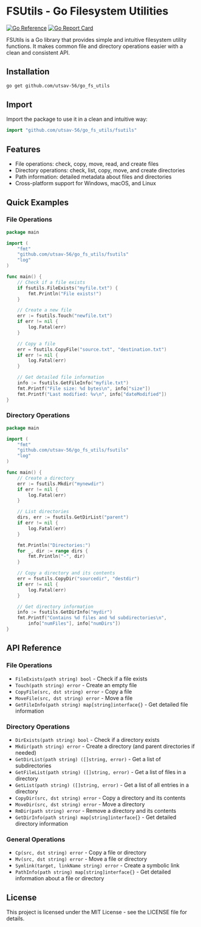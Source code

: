 # FSUtils - Go Filesystem Utilities

[![Go Reference](https://pkg.go.dev/badge/github.com/utsav-56/go_fs_utils.svg)](https://pkg.go.dev/github.com/utsav-56/go_fs_utils)
[![Go Report Card](https://goreportcard.com/badge/github.com/utsav-56/go_fs_utils)](https://goreportcard.com/report/github.com/utsav-56/go_fs_utils)

FSUtils is a Go library that provides simple and intuitive filesystem utility functions. It makes common file and directory operations easier with a clean and consistent API.

## Installation

```bash
go get github.com/utsav-56/go_fs_utils
```

## Import

Import the package to use it in a clean and intuitive way:

```go
import "github.com/utsav-56/go_fs_utils/fsutils"
```

## Features

-   File operations: check, copy, move, read, and create files
-   Directory operations: check, list, copy, move, and create directories
-   Path information: detailed metadata about files and directories
-   Cross-platform support for Windows, macOS, and Linux

## Quick Examples

### File Operations

```go
package main

import (
    "fmt"
    "github.com/utsav-56/go_fs_utils/fsutils"
    "log"
)

func main() {
    // Check if a file exists
    if fsutils.FileExists("myfile.txt") {
        fmt.Println("File exists!")
    }

    // Create a new file
    err := fsutils.Touch("newfile.txt")
    if err != nil {
        log.Fatal(err)
    }

    // Copy a file
    err = fsutils.CopyFile("source.txt", "destination.txt")
    if err != nil {
        log.Fatal(err)
    }

    // Get detailed file information
    info := fsutils.GetFileInfo("myfile.txt")
    fmt.Printf("File size: %d bytes\n", info["size"])
    fmt.Printf("Last modified: %v\n", info["dateModified"])
}
```

### Directory Operations

```go
package main

import (
    "fmt"
    "github.com/utsav-56/go_fs_utils/fsutils"
    "log"
)

func main() {
    // Create a directory
    err := fsutils.Mkdir("mynewdir")
    if err != nil {
        log.Fatal(err)
    }

    // List directories
    dirs, err := fsutils.GetDirList("parent")
    if err != nil {
        log.Fatal(err)
    }

    fmt.Println("Directories:")
    for _, dir := range dirs {
        fmt.Println("-", dir)
    }

    // Copy a directory and its contents
    err = fsutils.CopyDir("sourcedir", "destdir")
    if err != nil {
        log.Fatal(err)
    }

    // Get directory information
    info := fsutils.GetDirInfo("mydir")
    fmt.Printf("Contains %d files and %d subdirectories\n",
        info["numFiles"], info["numDirs"])
}
```

## API Reference

### File Operations

-   `FileExists(path string) bool` - Check if a file exists
-   `Touch(path string) error` - Create an empty file
-   `CopyFile(src, dst string) error` - Copy a file
-   `MoveFile(src, dst string) error` - Move a file
-   `GetFileInfo(path string) map[string]interface{}` - Get detailed file information

### Directory Operations

-   `DirExists(path string) bool` - Check if a directory exists
-   `Mkdir(path string) error` - Create a directory (and parent directories if needed)
-   `GetDirList(path string) ([]string, error)` - Get a list of subdirectories
-   `GetFileList(path string) ([]string, error)` - Get a list of files in a directory
-   `GetList(path string) ([]string, error)` - Get a list of all entries in a directory
-   `CopyDir(src, dst string) error` - Copy a directory and its contents
-   `MoveDir(src, dst string) error` - Move a directory
-   `RmDir(path string) error` - Remove a directory and its contents
-   `GetDirInfo(path string) map[string]interface{}` - Get detailed directory information

### General Operations

-   `Cp(src, dst string) error` - Copy a file or directory
-   `Mv(src, dst string) error` - Move a file or directory
-   `Symlink(target, linkName string) error` - Create a symbolic link
-   `PathInfo(path string) map[string]interface{}` - Get detailed information about a file or directory

## License

This project is licensed under the MIT License - see the LICENSE file for details.
